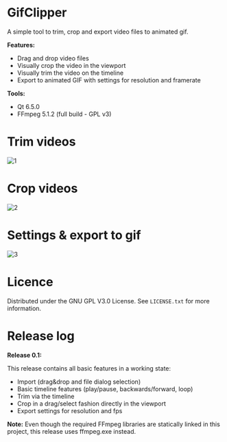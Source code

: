 # GifClipper
 A simple tool to trim, crop and export video files to animated gif.
  
  **Features:**
 - Drag and drop video files
 - Visually crop the video in the viewport
 - Visually trim the video on the timeline
 - Export to  animated GIF with settings for resolution and framerate

 **Tools:**
 - Qt 6.5.0
 - FFmpeg 5.1.2 (full build - GPL v3)

# Trim videos
 
![1](https://github.com/FunkyPizza/GifClipper/assets/31694150/19978374-5abb-4e83-9e66-b71b3ee93004)

 
# Crop videos
 
![2](https://github.com/FunkyPizza/GifClipper/assets/31694150/7adcbb46-9aa0-4a34-bb4c-e5f84f8e1f96)


# Settings & export to gif

![3](https://github.com/FunkyPizza/GifClipper/assets/31694150/96aa5f98-6cc5-4dbd-b45f-4afe36946e8d)



# Licence

Distributed under the GNU GPL V3.0 License. See `LICENSE.txt` for more information.

# Release log

**Release 0.1:**

This release contains all basic features in a working state:
- Import (drag&drop and file dialog selection)
- Basic timeline features (play/pause, backwards/forward, loop)
- Trim via the timeline
- Crop in a drag/select fashion directly in the viewport
- Export settings for resolution and fps

**Note:** Even though the required FFmpeg libraries are statically linked in this project, this release uses ffmpeg.exe instead.

